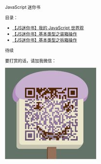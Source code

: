 JavaScript 迷你书

目录：
* [【JS迷你书】我的 JavaScript 世界观](00.md)
* [【JS迷你书】基本类型之装箱操作](01.md)
* [【JS迷你书】基本类型之拆箱操作](02.md)

待续

要打赏的话，请加我微信：

<p align="left">
	<img src="wx.jpg" width="300">
</p>
